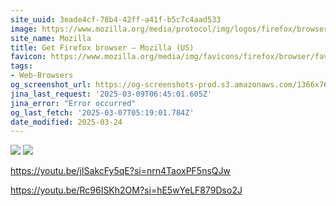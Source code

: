 ```yaml
---
site_uuid: 3eade4cf-78b4-42ff-a41f-b5c7c4aad533
image: https://www.mozilla.org/media/protocol/img/logos/firefox/browser/og.4ad05d4125a5.png
site_name: Mozilla
title: Get Firefox browser — Mozilla (US)
favicon: https://www.mozilla.org/media/img/favicons/firefox/browser/favicon-196x196.59e3822720be.png
tags:
- Web-Browsers
og_screenshot_url: https://og-screenshots-prod.s3.amazonaws.com/1366x768/80/false/76d5a4cefd9ca1cce00a1c25e44d03f9ae5956123e8905ff1f8becb35aedeb3b.jpeg
jina_last_request: '2025-03-09T06:45:01.605Z'
jina_error: "Error occurred"
og_last_fetch: '2025-03-07T05:19:01.784Z'
date_modified: 2025-03-24
---
```



![](https://i.imgur.com/6KBlAvG.png)
![](https://i.imgur.com/tL134uo.png)



https://youtu.be/jISakcFy5qE?si=nrn4TaoxPF5nsQJw

https://youtu.be/Rc96ISKh2OM?si=hE5wYeLF879Dso2J
